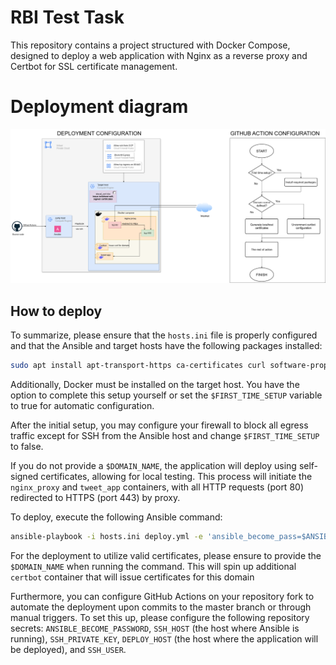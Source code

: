 
# RBI Test Task
 This repository contains a project structured with Docker Compose, designed to deploy a web application with Nginx as a reverse proxy and Certbot for SSL certificate management.
 # Deployment diagram
![Deployment diagram](/Architecture_diagram_rbi.png)

  ## How to deploy

To summarize, please ensure that the `hosts.ini` file is properly configured and that the Ansible and target hosts have the following packages installed: 

```bash
sudo apt install apt-transport-https ca-certificates curl software-properties-common git rsync
```

Additionally, Docker must be installed on the target host. You have the option to complete this setup yourself or set the `$FIRST_TIME_SETUP` variable to true for automatic configuration. 

After the initial setup, you may configure your firewall to block all egress traffic except for SSH from the Ansible host and change `$FIRST_TIME_SETUP` to false. 

If you do not provide a `$DOMAIN_NAME`, the application will deploy using self-signed certificates, allowing for local testing. This process will initiate the `nginx_proxy` and  `tweet_app` containers, with all HTTP requests (port 80) redirected to HTTPS (port 443) by proxy.

To deploy, execute the following Ansible command:

```bash
ansible-playbook -i hosts.ini deploy.yml -e 'ansible_become_pass=$ANSIBLE_BECOME_PASSWORD domain_name=$DOMAIN_NAME first_time_setup=$FIRST_TIME_SETUP'
```

For the deployment to utilize valid certificates, please ensure to provide the `$DOMAIN_NAME` when running the command. This will spin up additional `certbot` container that will issue certificates for this domain

Furthermore, you can configure GitHub Actions on your repository fork to automate the deployment upon commits to the master branch or through manual triggers. To set this up, please configure the following repository secrets: `ANSIBLE_BECOME_PASSWORD`, `SSH_HOST` (the host where Ansible is running), `SSH_PRIVATE_KEY`, `DEPLOY_HOST` (the host where the application will be deployed), and `SSH_USER`.

